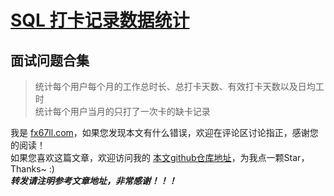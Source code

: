# [SQL 打卡记录数据统计](https://fx67ll.xyz/archives/sql-practice-punch)


## 面试问题合集  
> 统计每个用户每个月的工作总时长、总打卡天数、有效打卡天数以及日均工时  
> 统计每个用户当月的只打了一次卡的缺卡记录  


我是 [fx67ll.com](https://fx67ll.com)，如果您发现本文有什么错误，欢迎在评论区讨论指正，感谢您的阅读！  
如果您喜欢这篇文章，欢迎访问我的 [本文github仓库地址](https://github.com/fx67ll/fx67llJava/blob/main/java-blog/2024/2024-05/sql-practice-punch.md)，为我点一颗Star，Thanks~ :)  
***转发请注明参考文章地址，非常感谢！！！***